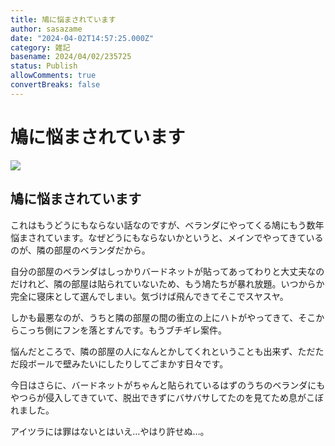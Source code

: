 ```yaml
---
title: 鳩に悩まされています
author: sasazame
date: "2024-04-02T14:57:25.000Z"
category: 雑記
basename: 2024/04/02/235725
status: Publish
allowComments: true
convertBreaks: false
---
```

# 鳩に悩まされています

![](https://cdn-ak.f.st-hatena.com/images/fotolife/s/sasazame/20230908/20230908202155.png)

<!-- Extended Body -->

## 鳩に悩まされています

これはもうどうにもならない話なのですが、ベランダにやってくる鳩にもう数年悩まされています。なぜどうにもならないかというと、メインでやってきているのが、隣の部屋のベランダだから。

自分の部屋のベランダはしっかりバードネットが貼ってあってわりと大丈夫なのだけれど、隣の部屋は貼られていないため、もう鳩たちが暴れ放題。いつからか完全に寝床として選んでしまい。気づけば飛んできてそこでスヤスヤ。

しかも最悪なのが、うちと隣の部屋の間の衝立の上にハトがやってきて、そこからこっち側にフンを落とすんです。もうブチギレ案件。

悩んだところで、隣の部屋の人になんとかしてくれということも出来ず、ただただ段ボールで壁みたいにしたりしてごまかす日々です。

今日はさらに、バードネットがちゃんと貼られているはずのうちのベランダにもやつらが侵入してきていて、脱出できずにバサバサしてたのを見てため息がこぼれました。

アイツラには罪はないとはいえ…やはり許せぬ…。